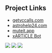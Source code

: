 ## Project Links
- [getvccalls.com](https://getvccalls.com/)
- [astrohelp24.com](https://astrohelp24.com/)
- [muteit.app](https://muteit.app/)
- [xARTICLE Bot](https://t.me/xarticlebot)

![](https://github-profile-summary-cards.vercel.app/api/cards/profile-details?username=wrld-builder&theme=solarized_dark)
![](https://github-profile-summary-cards.vercel.app/api/cards/most-commit-language?username=wrld-builder&theme=solarized_dark)
![](https://github-profile-summary-cards.vercel.app/api/cards/stats?username=wrld-builder&theme=solarized_dark)
